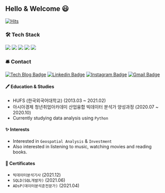 ## Hello & Welcome 😃


<!-- <div align=center> -->

<div>
	
[![Hits](https://hits.seeyoufarm.com/api/count/incr/badge.svg?url=https%3A%2F%2Fgithub.com%2Fstarfishkenny&count_bg=%2379C83D&title_bg=%23555555&icon=&icon_color=%23E7E7E7&title=hits&edge_flat=false)](https://hits.seeyoufarm.com)	
 
</div>

<!-- <h3 align="center"><b>🛠Tech Stack🛠</b></h3> -->

<h3><b>🛠 Tech Stack</b></h3>

<!-- <p align="center"> -->
<p>
<img src="https://img.shields.io/badge/Python-3766AB?style=flat-square&logo=Python&logoColor=white"/></a>
<img src="https://img.shields.io/badge/Jupyter-F37626?style=flat-square&logo=Jupyter&logoColor=white"/></a>
<img src="https://img.shields.io/badge/MySQL-4479A1?style=flat-square&logo=MySQL&logoColor=white"/></a>
<!-- <img src="https://img.shields.io/badge/PostgreSQL-4169E1?style=flat-square&logo=PostgreSQL&logoColor=white"/></a> -->
<img src="https://img.shields.io/badge/QGIS-589632?style=flat-square&logo=QGIS&logoColor=white"/></a>
<img src="https://img.shields.io/badge/Folium-77B829?style=flat-square&logo=Folium&logoColor=white"/></a>
<!-- <img src="https://img.shields.io/badge/HTML5-E34F26?style=flat-square&logo=HTML5&logoColor=white"/></a> -->
<!-- <img src="https://img.shields.io/badge/CSS3-1572B6?style=flat-square&logo=CSS3&logoColor=white"/></a> -->

<!-- <img src="https://img.shields.io/badge/JavaScript-F7DF1E?style=flat-square&logo=JavaScript&logoColor=white"/></a> &nbsp -->
<!-- <img src="https://img.shields.io/badge/Node.js-339933?style=flat-square&logo=Node.js&logoColor=white"/></a> &nbsp -->
<!-- <img src="https://img.shields.io/badge/MongoDB-47A248?style=flat-square&logo=MongoDB&logoColor=white"/></a> &nbsp -->
<!-- <img src="https://img.shields.io/badge/c++-00599C?style=flat-square&logo=c%2B%2B&logoColor=white"/></a> &nbsp -->
<!--<img src="https://img.shields.io/badge/Amazon AWS-232F3E?style=flat-square&logo=Amazon%20AWS&logoColor=white"/></a> &nbsp --> 
</p>

<h3><b>🛎️ Contact</b></h3>

<div>

[![Tech Blog Badge](http://img.shields.io/badge/-Tech%20Blog-black?style=flat-square&logo=github&link=https://starfishkenny.github.io/)](https://starfishkenny.github.io/)
[![Linkedin Badge](https://img.shields.io/badge/-LinkedIn-blue?style=flat-square&logo=Linkedin&logoColor=white&link=https://www.linkedin.com/in/youngyoo-kim-8a1ba017b/)](https://www.linkedin.com/in/youngyoo-kim-8a1ba017b/)
[![Instagram Badge](https://img.shields.io/badge/Instagram-E4405F?style=flat-square&logo=instagram&logoColor=white&link=https://www.instagram.com/starfish_kenny/)](https://www.instagram.com/starfish_kenny/)
[![Gmail Badge](https://img.shields.io/badge/Gmail-d14836?style=flat-square&logo=Gmail&logoColor=white&link=mailto:youngyoo.kim.94@gmail.com)](mailto:youngyoo.kim.94@gmail.com)
	
</div>

#### 🖊️ Education & Studies
- HUFS (한국외국어대학교) (2013.03 ~ 2021.02)
- 아시아경제 청년취업아카데미 산업융합 빅데이터 분석가 양성과정 (2020.07 ~ 2020.10)
- Currently studying data analysis using `Python`

#### ✨ Interests
- Interested in `Geospatial Analysis` & `Investment`
- Also interested in listening to music, watching movies and reading books.

#### 📜 Certificates
- `빅데이터분석기사` (2021.12)
- `SQLD(SQL개발자)` (2021.06)
- `ADsP(데이터분석준전문가)` (2021.04)


<!-- [![starfishkenny's GitHub stats](https://github-readme-stats.vercel.app/api?username=starfishkenny&hide=issues&show_icons=true&theme=gotham)](https://github.com/starfishkenny/github-readme-stats)

-->

<!--
**starfishkenny/starfishkenny** is a ✨ _special_ ✨ repository because its `README.md` (this file) appears on your GitHub profile.

Here are some ideas to get you started:

- 🔭 I’m currently working on ...
- 🌱 I’m currently learning ...
- 👯 I’m looking to collaborate on ...
- 🤔 I’m looking for help with ...
- 💬 Ask me about ...
- 📫 How to reach me: ...
- 😄 Pronouns: ...
- ⚡ Fun fact: ...
-->

<!-- <h3 align="center"><b> 🌟You can also reach me by...🌟 </b></h3> -->
<!-- <h3><b>🌟You can also reach me by...🌟</b></h3> -->

<!-- <div align=center> -->


